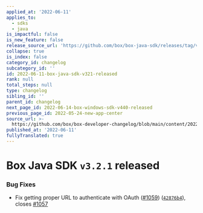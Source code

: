 ```yaml
---
applied_at: '2022-06-11'
applies_to:
  - sdks
  - java
is_impactful: false
is_new_feature: false
release_source_url: 'https://github.com/box/box-java-sdk/releases/tag/v3.2.1'
collapse: true
is_index: false
category_id: changelog
subcategory_id: ''
id: 2022-06-11-box-java-sdk-v321-released
rank: null
total_steps: null
type: changelog
sibling_id: ''
parent_id: changelog
next_page_id: 2022-06-14-box-windows-sdk-v440-released
previous_page_id: 2022-05-24-new-app-center
source_url: >-
  https://github.com/box/box-developer-changelog/blob/main/content/2022/06-11-box-java-sdk-v321-released.md
published_at: '2022-06-11'
fullyTranslated: true
---
```

# Box Java SDK `v3.2.1` released

### Bug Fixes

* Fix getting proper URL to authenticate with OAuth ([#1059][1]) ([`42876b4`][2]), closes [#1057][3]

[1]: https://github.com/box/box-java-sdk/issues/1059

[2]: https://github.com/box/box-java-sdk/commit/42876b45ccdb7fa6f357186cecaba051abf1c269

[3]: https://github.com/box/box-java-sdk/issues/1057

